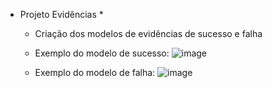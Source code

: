 * Projeto Evidências *
  - Criação dos modelos de evidências de sucesso e falha
  - Exemplo do modelo de sucesso:
    ![image](https://github.com/Lidiane-Queirozz/ProjetoEvidenciasAutomacao/assets/158349491/d6981452-bc9c-443f-8c1c-d41a67fd5039)

  - Exemplo do modelo de falha:
    ![image](https://github.com/Lidiane-Queirozz/ProjetoEvidenciasAutomacao/assets/158349491/4c097cd4-aea1-4299-8241-9eaa1710d1cb)

